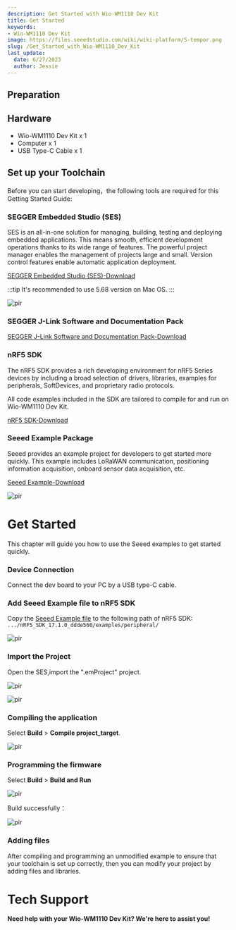 ```yaml
---
description: Get Started with Wio-WM1110 Dev Kit
title: Get Started
keywords:
- Wio-WM1110 Dev Kit
image: https://files.seeedstudio.com/wiki/wiki-platform/S-tempor.png
slug: /Get_Started_with_Wio-WM1110_Dev_Kit
last_update:
  date: 6/27/2023
  author: Jessie
---
```


## Preparation

## Hardware 
* Wio-WM1110 Dev Kit x 1
* Computer x 1
* USB Type-C Cable x 1


## Set up your Toolchain

Before you can start developing，the following tools are required for this Getting Started Guide:

### SEGGER Embedded Studio (SES)
SES is an all-in-one solution for managing, building, testing and deploying embedded applications. This means smooth, efficient development operations thanks to its wide range of features. The powerful project manager enables the management of projects large and small. Version control features enable automatic application deployment.



<a  href="https://www.segger.com/products/development-tools/embedded-studio/" target="_blank"><span>SEGGER Embedded Studio (SES)-Download</span></a>


:::tip 
It's recommended to use 5.68 version on Mac OS.
:::
<p style={{textAlign: 'center'}}><img src="https://files.seeedstudio.com/wiki/SenseCAP/Wio-WM1110%20Dev%20Kit/5.68version.png" alt="pir" width={800} height="auto" /></p>

### SEGGER J-Link Software and Documentation Pack



<a  href="https://www.segger.com/downloads/jlink/#J-LinkSoftwareAndDocumentationPack" target="_blank"><span>SEGGER J-Link Software and Documentation Pack-Download</span></a>

### nRF5 SDK

The nRF5 SDK provides a rich developing environment for nRF5 Series devices by including a broad selection of drivers, libraries, examples for peripherals, SoftDevices, and proprietary radio protocols.

All code examples included in the SDK are tailored to compile for and run on Wio-WM1110 Dev Kit.


<a  href="https://www.nordicsemi.com/Products/Development-software/nRF5-SDK/Download#infotabs" target="_blank"><span>nRF5 SDK-Download</span></a>

### Seeed Example Package

Seeed provides an example project for developers to get started more quickly. This example includes LoRaWAN communication, positioning information acquisition, onboard sensor data acquisition, etc.

<a  href="https://github.com/Seeed-Studio/Seeed_Wio_WM1110_Dev_Board" target="_blank"><span>Seeed Example-Download</span></a>


<p style={{textAlign: 'center'}}><img src="https://files.seeedstudio.com/wiki/SenseCAP/Wio-WM1110%20Dev%20Kit/list.png" alt="pir" width={600} height="auto" /></p>



# Get Started

This chapter will guide you how to use the Seeed examples to get started quickly.
### Device Connection

Connect the dev board to your PC by a USB type-C cable.



### Add Seeed Example file to nRF5 SDK

Copy the [Seeed Example file](https://github.com/Seeed-Studio/Seeed_Wio_WM1110_Dev_Board) to the following path of nRF5 SDK:
`.../nRF5_SDK_17.1.0_ddde560/examples/peripheral/`

<p style={{textAlign: 'center'}}><img src="https://files.seeedstudio.com/wiki/SenseCAP/Wio-WM1110%20Dev%20Kit/copyfile.png" alt="pir" width={800} height="auto" /></p>

### Import the Project

Open the SES,import the ".emProject" project.

<p style={{textAlign: 'center'}}><img src="https://files.seeedstudio.com/wiki/SenseCAP/Wio-WM1110%20Dev%20Kit/opensolution.png" alt="pir" width={800} height="auto" /></p>

<p style={{textAlign: 'center'}}><img src="https://files.seeedstudio.com/wiki/SenseCAP/Wio-WM1110%20Dev%20Kit/project.png" alt="pir" width={800} height="auto" /></p>



### Compiling the application


Select **Build** > **Compile project_target**.

<p style={{textAlign: 'center'}}><img src="https://files.seeedstudio.com/wiki/SenseCAP/Wio-WM1110%20Dev%20Kit/complie.png" alt="pir" width={800} height="auto" /></p>




### Programming the firmware

Select **Build** > **Build and Run**

<p style={{textAlign: 'center'}}><img src="https://files.seeedstudio.com/wiki/SenseCAP/Wio-WM1110%20Dev%20Kit/build_and_run.png" alt="pir" width={800} height="auto" /></p>

Build successfully：

<p style={{textAlign: 'center'}}><img src="https://files.seeedstudio.com/wiki/SenseCAP/Wio-WM1110%20Dev%20Kit/build_success.png" alt="pir" width={800} height="auto" /></p>

### Adding files
After compiling and programming an unmodified example to ensure that your toolchain is set up correctly, then you can modify your project by adding files and libraries.






# Tech Support

**Need help with your Wio-WM1110 Dev Kit? We're here to assist you!**




<div class="button_tech_support_container">
<a href="https://discord.gg/sensecap" class="button_tech_support_sensecap"></a>
<a href="https://support.sensecapmx.com/portal/en/home" class="button_tech_support_sensecap3"></a>
</div>

<div class="button_tech_support_container">
<a href="mailto:support@sensecapmx.com" class="button_tech_support_sensecap2"></a>
<a href="https://github.com/Seeed-Solution/SenseCAP_Indicator_ESP32/discussions" class="button_discussion"></a>
</div>
